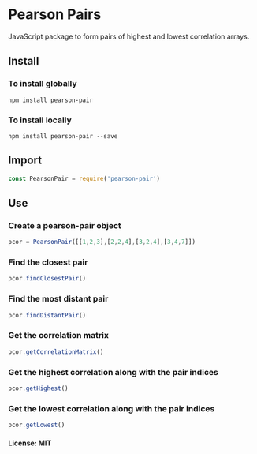 # Pearson Pairs
JavaScript package to form pairs of highest and lowest correlation arrays.

## Install

### To install globally
```
npm install pearson-pair
```
### To install locally
```
npm install pearson-pair --save
```

## Import

```JavaScript
const PearsonPair = require('pearson-pair')
```

## Use

### Create a pearson-pair object

```JavaScript
pcor = PearsonPair([[1,2,3],[2,2,4],[3,2,4],[3,4,7]])
```

### Find the closest pair

```JavaScript
pcor.findClosestPair()
```

### Find the most distant pair

```JavaScript
pcor.findDistantPair()
```

### Get the correlation matrix
```JavaScript
pcor.getCorrelationMatrix()
```
### Get the highest correlation along with the pair indices
```JavaScript
pcor.getHighest()
```

### Get the lowest correlation along with the pair indices
```JavaScript
pcor.getLowest()
```

#### License: MIT
